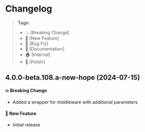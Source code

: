 Changelog
=========

> **Tags:**
> - :boom:       [Breaking Change]
> - :rocket:     [New Feature]
> - :bug:        [Bug Fix]
> - :memo:       [Documentation]
> - :house:      [Internal]
> - :nail_care:  [Polish]

## 4.0.0-beta.108.a-new-hope (2024-07-15)

#### :boom: Breaking Change

* Added a wrapper for middleware with additional parameters

#### :rocket: New Feature

* Initial release
